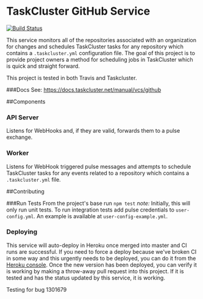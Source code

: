 TaskCluster GitHub Service
==========================
[![Build Status](https://travis-ci.org/taskcluster/taskcluster-github.svg?branch=master)](https://travis-ci.org/taskcluster/taskcluster-github)

This service monitors all of the repositories associated with an organization for changes and schedules TaskCluster tasks for any repository which contains a `.taskcluster.yml` configuration file. The goal of this project is to provide project owners a method for scheduling jobs in TaskCluster which is quick and straight forward.

This project is tested in both Travis and Taskcluster.

###Docs
See: https://docs.taskcluster.net/manual/vcs/github

##Components

### API Server
Listens for WebHooks and, if they are valid, forwards them to a pulse exchange.

### Worker
Listens for WebHook triggered pulse messages and attempts to schedule TaskCluster tasks for any events related to a repository which contains a `.taskcluster.yml` file.

##Contributing

###Run Tests
From the project's base run ``npm test``
*note:* Initially, this will only run unit tests. To run integration tests add pulse credentials to ``user-config.yml``. An example is available at ``user-config-example.yml``.

### Deploying
This service will auto-deploy in Heroku once merged into master and CI runs are successful. If you need to force a deploy because we've broken CI in some way and this urgently needs to be deployed, you can do it from the [Heroku console](https://dashboard-preview.heroku.com/apps/taskcluster-github/deploy/github). Once the new version has been deployed, you can verify it is working by making a throw-away pull request into this project. If it is tested and has the status updated by this service, it is working.

Testing for bug 1301679
